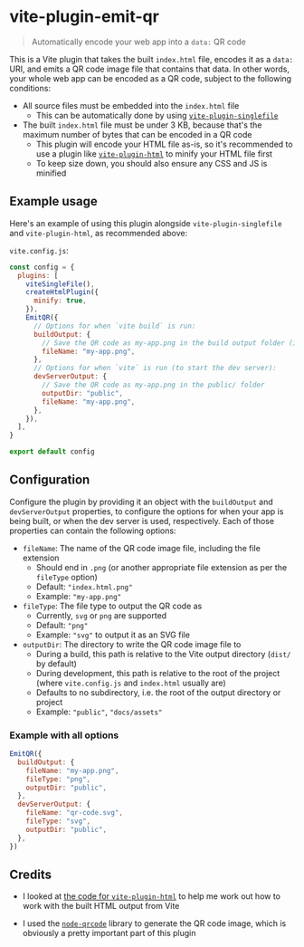 # vite-plugin-emit-qr

> Automatically encode your web app into a `data:` QR code

This is a Vite plugin that takes the built `index.html` file, encodes it as a `data:` URI, and emits a QR code image file that contains that data. In other words, your whole web app can be encoded as a QR code, subject to the following conditions:

- All source files must be embedded into the `index.html` file
  - This can be automatically done by using [`vite-plugin-singlefile`](https://www.npmjs.com/package/vite-plugin-singlefile)
- The built `index.html` file must be under 3 KB, because that's the maximum number of bytes that can be encoded in a QR code
  - This plugin will encode your HTML file as-is, so it's recommended to use a plugin like [`vite-plugin-html`](https://github.com/vbenjs/vite-plugin-html) to minify your HTML file first
  - To keep size down, you should also ensure any CSS and JS is minified

## Example usage

Here's an example of using this plugin alongside `vite-plugin-singlefile` and `vite-plugin-html`, as recommended above:

`vite.config.js`:

```js
const config = {
  plugins: [
    viteSingleFile(),
    createHtmlPlugin({
      minify: true,
    }),
    EmitQR({
      // Options for when `vite build` is run:
      buildOutput: {
        // Save the QR code as my-app.png in the build output folder (i.e. dist/)
        fileName: "my-app.png",
      },
      // Options for when `vite` is run (to start the dev server):
      devServerOutput: {
        // Save the QR code as my-app.png in the public/ folder
        outputDir: "public",
        fileName: "my-app.png",
      },
    }),
  ],
}

export default config
```

## Configuration

Configure the plugin by providing it an object with the `buildOutput` and `devServerOutput` properties, to configure the options for when your app is being built, or when the dev server is used, respectively. Each of those properties can contain the following options:

- `fileName`: The name of the QR code image file, including the file extension
  - Should end in `.png` (or another appropriate file extension as per the `fileType` option)
  - Default: `"index.html.png"`
  - Example: `"my-app.png"`
- `fileType`: The file type to output the QR code as
  - Currently, `svg` or `png` are supported
  - Default: `"png"`
  - Example: `"svg"` to output it as an SVG file
- `outputDir`: The directory to write the QR code image file to
  - During a build, this path is relative to the Vite output directory (`dist/` by default)
  - During development, this path is relative to the root of the project (where `vite.config.js` and `index.html` usually are)
  - Defaults to no subdirectory, i.e. the root of the output directory or project
  - Example: `"public"`, `"docs/assets"`

### Example with all options

```js
EmitQR({
  buildOutput: {
    fileName: "my-app.png",
    fileType: "png",
    outputDir: "public",
  },
  devServerOutput: {
    fileName: "qr-code.svg",
    fileType: "svg",
    outputDir: "public",
  },
})
```

## Credits

- I looked at [the code for `vite-plugin-html`](https://github.com/vbenjs/vite-plugin-html/blob/main/packages/core/src/htmlPlugin.ts) to help me work out how to work with the built HTML output from Vite
<!-- - Also thank you to `vite-plugin-html` for helping me discover the `html-minifier-terser` library
- The [`html-minifier-terser`](https://www.npmjs.com/package/html-minifier-terser) library let me easily add HTML minification support to this plugin -->
- I used the [`node-qrcode`](https://www.npmjs.com/package/qrcode) library to generate the QR code image, which is obviously a pretty important part of this plugin
